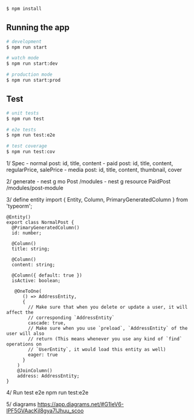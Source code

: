 

```bash
$ npm install
```

## Running the app

```bash
# development
$ npm run start

# watch mode
$ npm run start:dev

# production mode
$ npm run start:prod
```

## Test

```bash
# unit tests
$ npm run test

# e2e tests
$ npm run test:e2e

# test coverage
$ npm run test:cov
```
1/ Spec
    - normal post: id, title, content
    - paid post: id, title, content, regularPrice, salePrice
    - media post: id, title, content, thumbnail, cover

2/ generate
    - nest g mo Post /modules
    - nest g resource PaidPost /modules/post-module

3/ define entity
    import { Entity, Column, PrimaryGeneratedColumn } from 'typeorm';
    
    @Entity()
    export class NormalPost {
      @PrimaryGeneratedColumn()
      id: number;
    
      @Column()
      title: string;
    
      @Column()
      content: string;
    
      @Column({ default: true })
      isActive: boolean;
      
       @OneToOne(
          () => AddressEntity,
          {
            // Make sure that when you delete or update a user, it will affect the
            // corresponding `AddressEntity`
            cascade: true,
            // Make sure when you use `preload`, `AddressEntity` of the user will also
            // return (This means whenever you use any kind of `find` operations on
            // `UserEntity`, it would load this entity as well)
            eager: true
          }
        )
        @JoinColumn()
        address: AddressEntity;
    }
    
4/ Run test e2e
    npm run test:e2e
    
    
5/ diagrams
https://app.diagrams.net/#G1leV6-lPF5GVAacKjl8gya7lJhuu_scoo